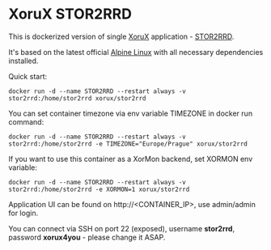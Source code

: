 # XoruX STOR2RRD
This is dockerized version of single [XoruX](https://www.xorux.com) application - [STOR2RRD](https://www.stor2rrd.com).

It's based on the latest official [Alpine Linux](https://hub.docker.com/_/alpine) with all necessary dependencies installed.

Quick start:

    docker run -d --name STOR2RRD --restart always -v stor2rrd:/home/stor2rrd xorux/stor2rrd

You can set container timezone via env variable TIMEZONE in docker run command:

    docker run -d --name STOR2RRD --restart always -v stor2rrd:/home/stor2rrd -e TIMEZONE="Europe/Prague" xorux/stor2rrd

If you want to use this container as a XorMon backend, set XORMON env variable:

    docker run -d --name STOR2RRD --restart always -v stor2rrd:/home/stor2rrd -e XORMON=1 xorux/stor2rrd

Application UI can be found on http://\<CONTAINER_IP\>, use admin/admin for login.

You can connect via SSH on port 22 (exposed), username **stor2rrd**, password **xorux4you** - please change it ASAP.
